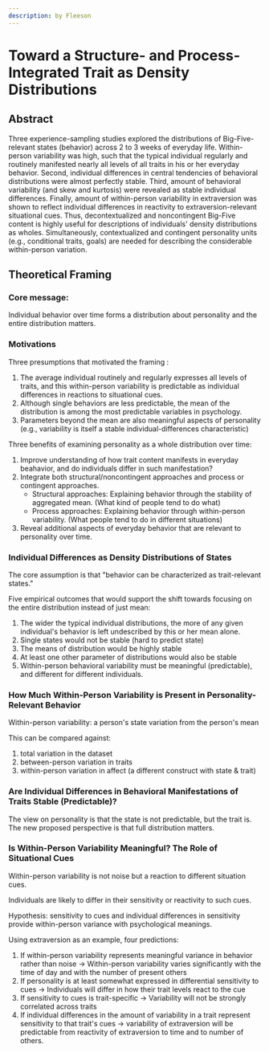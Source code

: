 ```yaml
---
description: by Fleeson
---
```


# Toward a Structure- and Process-Integrated Trait as Density Distributions

## Abstract

Three experience-sampling studies explored the distributions of Big-Five-relevant states (behavior) across 2 to 3 weeks of everyday life. Within-person variability was high, such that the typical individual regularly and routinely manifested nearly all levels of all traits in his or her everyday behavior. Second, individual differences in central tendencies of behavioral distributions were almost perfectly stable. Third,  amount of behavioral variability (and skew and kurtosis) were revealed as stable individual differences. Finally, amount of within-person variability in extraversion was shown to reflect individual differences in reactivity to extraversion-relevant situational cues. Thus, decontextualized and noncontingent Big-Five content is highly useful for descriptions of individuals' density distributions as wholes. Simultaneously, contextualized and contingent personality units (e.g., conditional traits, goals) are needed for describing the considerable within-person variation.&#x20;

## Theoretical Framing&#x20;

### **Core message:**

&#x20;Individual behavior over time forms a distribution about personality and the entire distribution matters.&#x20;

### Motivations&#x20;

Three presumptions that motivated the framing :&#x20;

1. The average individual routinely and regularly expresses all levels of traits, and this within-person variability is predictable as individual differences in reactions to situational cues.&#x20;
2. Although single behaviors are less predictable, the mean of the distribution is among the most predictable variables in psychology.&#x20;
3. Parameters beyond the mean are also meaningful aspects of personality (e.g., variability is itself a stable individual-differences characteristic) &#x20;

Three benefits of examining personality as a whole distribution over time:&#x20;

1. Improve understanding of how trait content manifests in everyday beahavior, and do individuals differ in such manifestation?&#x20;
2. Integrate both structural/noncontingent approaches and process or contingent approaches.
   * Structural approaches: Explaining behavior through the stability of aggregated mean. (What kind of people tend to do what)&#x20;
   * Process approaches: Explaining behavior through within-person variability. (What people tend to do in different situations)
3. Reveal additional aspects of everyday behavior that are relevant to personality over time.

### **Individual Differences as Density Distributions of States**&#x20;

The core assumption is that "behavior can be characterized as trait-relevant states."&#x20;

Five empirical outcomes that would support the shift towards focusing on the entire distribution instead of just mean:&#x20;

1. The wider the typical individual distributions, the more of any given individual's behavior is left undescribed by this or her mean alone.&#x20;
2. Single states would not be stable (hard to predict state)&#x20;
3. The means of distribution would be highly stable
4. At least one other parameter of distributions would also be stable&#x20;
5. Within-person behavioral variability must be meaningful (predictable), and different for different individuals.&#x20;

### How Much Within-Person Variability is Present in Personality-Relevant Behavior&#x20;

Within-person variability: a person's state variation from the person's mean&#x20;

This can be compared against:&#x20;

1. total variation in the dataset&#x20;
2. between-person variation in traits&#x20;
3. within-person variation in affect (a different construct with state & trait)&#x20;

### Are Individual Differences in Behavioral Manifestations of Traits Stable (Predictable)?&#x20;

The view on personality is that the state is not predictable, but the trait is. The new proposed perspective is that full distribution matters.

### Is Within-Person Variability Meaningful? The Role of Situational Cues

Within-person variability is not noise but a reaction to different situation cues.&#x20;

Individuals are likely to differ in their sensitivity or reactivity to such cues.&#x20;

Hypothesis: sensitivity to cues and individual differences in sensitivity provide within-person variance with psychological meanings.&#x20;

Using extraversion as an example, four predictions:

1. If within-person variability represents meaningful variance in behavior rather than noise -> Within-person variability varies significantly with the time of day and with the number of present others&#x20;
2. If personality is at least somewhat expressed in differential sensitivity to cues -> Individuals will differ in how their trait levels react to the cue&#x20;
3. If sensitivity to cues is trait-specific -> Variability will not be strongly correlated across traits&#x20;
4. If individual differences in the amount of variability in a trait represent sensitivity to that trait's cues -> variability of extraversion will be predictable from reactivity of extraversion to time and to number of others.&#x20;



